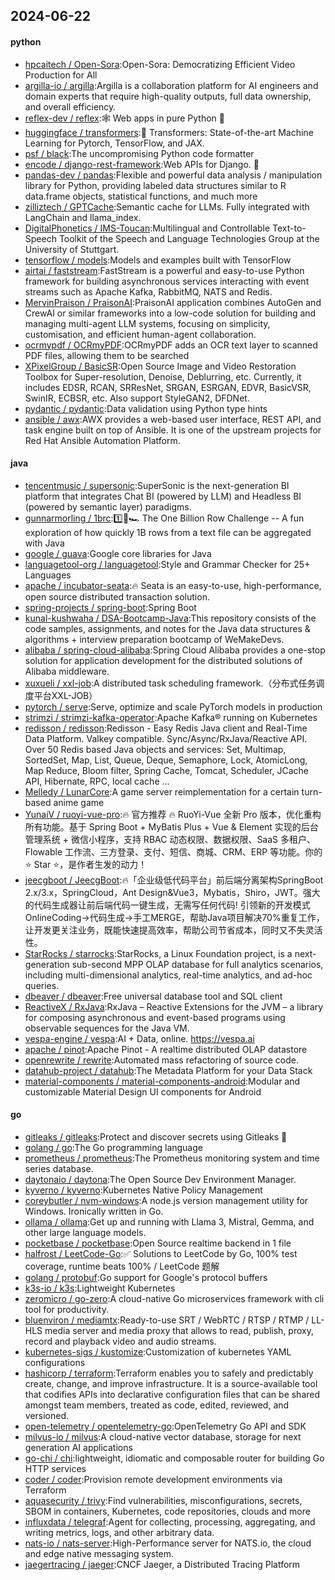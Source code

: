 ## 2024-06-22

#### python
* [hpcaitech / Open-Sora](https://github.com/hpcaitech/Open-Sora):Open-Sora: Democratizing Efficient Video Production for All
* [argilla-io / argilla](https://github.com/argilla-io/argilla):Argilla is a collaboration platform for AI engineers and domain experts that require high-quality outputs, full data ownership, and overall efficiency.
* [reflex-dev / reflex](https://github.com/reflex-dev/reflex):🕸️ Web apps in pure Python 🐍
* [huggingface / transformers](https://github.com/huggingface/transformers):🤗 Transformers: State-of-the-art Machine Learning for Pytorch, TensorFlow, and JAX.
* [psf / black](https://github.com/psf/black):The uncompromising Python code formatter
* [encode / django-rest-framework](https://github.com/encode/django-rest-framework):Web APIs for Django. 🎸
* [pandas-dev / pandas](https://github.com/pandas-dev/pandas):Flexible and powerful data analysis / manipulation library for Python, providing labeled data structures similar to R data.frame objects, statistical functions, and much more
* [zilliztech / GPTCache](https://github.com/zilliztech/GPTCache):Semantic cache for LLMs. Fully integrated with LangChain and llama_index.
* [DigitalPhonetics / IMS-Toucan](https://github.com/DigitalPhonetics/IMS-Toucan):Multilingual and Controllable Text-to-Speech Toolkit of the Speech and Language Technologies Group at the University of Stuttgart.
* [tensorflow / models](https://github.com/tensorflow/models):Models and examples built with TensorFlow
* [airtai / faststream](https://github.com/airtai/faststream):FastStream is a powerful and easy-to-use Python framework for building asynchronous services interacting with event streams such as Apache Kafka, RabbitMQ, NATS and Redis.
* [MervinPraison / PraisonAI](https://github.com/MervinPraison/PraisonAI):PraisonAI application combines AutoGen and CrewAI or similar frameworks into a low-code solution for building and managing multi-agent LLM systems, focusing on simplicity, customisation, and efficient human-agent collaboration.
* [ocrmypdf / OCRmyPDF](https://github.com/ocrmypdf/OCRmyPDF):OCRmyPDF adds an OCR text layer to scanned PDF files, allowing them to be searched
* [XPixelGroup / BasicSR](https://github.com/XPixelGroup/BasicSR):Open Source Image and Video Restoration Toolbox for Super-resolution, Denoise, Deblurring, etc. Currently, it includes EDSR, RCAN, SRResNet, SRGAN, ESRGAN, EDVR, BasicVSR, SwinIR, ECBSR, etc. Also support StyleGAN2, DFDNet.
* [pydantic / pydantic](https://github.com/pydantic/pydantic):Data validation using Python type hints
* [ansible / awx](https://github.com/ansible/awx):AWX provides a web-based user interface, REST API, and task engine built on top of Ansible. It is one of the upstream projects for Red Hat Ansible Automation Platform.

#### java
* [tencentmusic / supersonic](https://github.com/tencentmusic/supersonic):SuperSonic is the next-generation BI platform that integrates Chat BI (powered by LLM) and Headless BI (powered by semantic layer) paradigms.
* [gunnarmorling / 1brc](https://github.com/gunnarmorling/1brc):1️⃣🐝🏎️ The One Billion Row Challenge -- A fun exploration of how quickly 1B rows from a text file can be aggregated with Java
* [google / guava](https://github.com/google/guava):Google core libraries for Java
* [languagetool-org / languagetool](https://github.com/languagetool-org/languagetool):Style and Grammar Checker for 25+ Languages
* [apache / incubator-seata](https://github.com/apache/incubator-seata):🔥 Seata is an easy-to-use, high-performance, open source distributed transaction solution.
* [spring-projects / spring-boot](https://github.com/spring-projects/spring-boot):Spring Boot
* [kunal-kushwaha / DSA-Bootcamp-Java](https://github.com/kunal-kushwaha/DSA-Bootcamp-Java):This repository consists of the code samples, assignments, and notes for the Java data structures & algorithms + interview preparation bootcamp of WeMakeDevs.
* [alibaba / spring-cloud-alibaba](https://github.com/alibaba/spring-cloud-alibaba):Spring Cloud Alibaba provides a one-stop solution for application development for the distributed solutions of Alibaba middleware.
* [xuxueli / xxl-job](https://github.com/xuxueli/xxl-job):A distributed task scheduling framework.（分布式任务调度平台XXL-JOB）
* [pytorch / serve](https://github.com/pytorch/serve):Serve, optimize and scale PyTorch models in production
* [strimzi / strimzi-kafka-operator](https://github.com/strimzi/strimzi-kafka-operator):Apache Kafka® running on Kubernetes
* [redisson / redisson](https://github.com/redisson/redisson):Redisson - Easy Redis Java client and Real-Time Data Platform. Valkey compatible. Sync/Async/RxJava/Reactive API. Over 50 Redis based Java objects and services: Set, Multimap, SortedSet, Map, List, Queue, Deque, Semaphore, Lock, AtomicLong, Map Reduce, Bloom filter, Spring Cache, Tomcat, Scheduler, JCache API, Hibernate, RPC, local cache ...
* [Melledy / LunarCore](https://github.com/Melledy/LunarCore):A game server reimplementation for a certain turn-based anime game
* [YunaiV / ruoyi-vue-pro](https://github.com/YunaiV/ruoyi-vue-pro):🔥 官方推荐 🔥 RuoYi-Vue 全新 Pro 版本，优化重构所有功能。基于 Spring Boot + MyBatis Plus + Vue & Element 实现的后台管理系统 + 微信小程序，支持 RBAC 动态权限、数据权限、SaaS 多租户、Flowable 工作流、三方登录、支付、短信、商城、CRM、ERP 等功能。你的 ⭐️ Star ⭐️，是作者生发的动力！
* [jeecgboot / JeecgBoot](https://github.com/jeecgboot/JeecgBoot):🔥「企业级低代码平台」前后端分离架构SpringBoot 2.x/3.x，SpringCloud，Ant Design&Vue3，Mybatis，Shiro，JWT。强大的代码生成器让前后端代码一键生成，无需写任何代码! 引领新的开发模式OnlineCoding->代码生成->手工MERGE，帮助Java项目解决70%重复工作，让开发更关注业务，既能快速提高效率，帮助公司节省成本，同时又不失灵活性。
* [StarRocks / starrocks](https://github.com/StarRocks/starrocks):StarRocks, a Linux Foundation project, is a next-generation sub-second MPP OLAP database for full analytics scenarios, including multi-dimensional analytics, real-time analytics, and ad-hoc queries.
* [dbeaver / dbeaver](https://github.com/dbeaver/dbeaver):Free universal database tool and SQL client
* [ReactiveX / RxJava](https://github.com/ReactiveX/RxJava):RxJava – Reactive Extensions for the JVM – a library for composing asynchronous and event-based programs using observable sequences for the Java VM.
* [vespa-engine / vespa](https://github.com/vespa-engine/vespa):AI + Data, online. https://vespa.ai
* [apache / pinot](https://github.com/apache/pinot):Apache Pinot - A realtime distributed OLAP datastore
* [openrewrite / rewrite](https://github.com/openrewrite/rewrite):Automated mass refactoring of source code.
* [datahub-project / datahub](https://github.com/datahub-project/datahub):The Metadata Platform for your Data Stack
* [material-components / material-components-android](https://github.com/material-components/material-components-android):Modular and customizable Material Design UI components for Android

#### go
* [gitleaks / gitleaks](https://github.com/gitleaks/gitleaks):Protect and discover secrets using Gitleaks 🔑
* [golang / go](https://github.com/golang/go):The Go programming language
* [prometheus / prometheus](https://github.com/prometheus/prometheus):The Prometheus monitoring system and time series database.
* [daytonaio / daytona](https://github.com/daytonaio/daytona):The Open Source Dev Environment Manager.
* [kyverno / kyverno](https://github.com/kyverno/kyverno):Kubernetes Native Policy Management
* [coreybutler / nvm-windows](https://github.com/coreybutler/nvm-windows):A node.js version management utility for Windows. Ironically written in Go.
* [ollama / ollama](https://github.com/ollama/ollama):Get up and running with Llama 3, Mistral, Gemma, and other large language models.
* [pocketbase / pocketbase](https://github.com/pocketbase/pocketbase):Open Source realtime backend in 1 file
* [halfrost / LeetCode-Go](https://github.com/halfrost/LeetCode-Go):✅ Solutions to LeetCode by Go, 100% test coverage, runtime beats 100% / LeetCode 题解
* [golang / protobuf](https://github.com/golang/protobuf):Go support for Google's protocol buffers
* [k3s-io / k3s](https://github.com/k3s-io/k3s):Lightweight Kubernetes
* [zeromicro / go-zero](https://github.com/zeromicro/go-zero):A cloud-native Go microservices framework with cli tool for productivity.
* [bluenviron / mediamtx](https://github.com/bluenviron/mediamtx):Ready-to-use SRT / WebRTC / RTSP / RTMP / LL-HLS media server and media proxy that allows to read, publish, proxy, record and playback video and audio streams.
* [kubernetes-sigs / kustomize](https://github.com/kubernetes-sigs/kustomize):Customization of kubernetes YAML configurations
* [hashicorp / terraform](https://github.com/hashicorp/terraform):Terraform enables you to safely and predictably create, change, and improve infrastructure. It is a source-available tool that codifies APIs into declarative configuration files that can be shared amongst team members, treated as code, edited, reviewed, and versioned.
* [open-telemetry / opentelemetry-go](https://github.com/open-telemetry/opentelemetry-go):OpenTelemetry Go API and SDK
* [milvus-io / milvus](https://github.com/milvus-io/milvus):A cloud-native vector database, storage for next generation AI applications
* [go-chi / chi](https://github.com/go-chi/chi):lightweight, idiomatic and composable router for building Go HTTP services
* [coder / coder](https://github.com/coder/coder):Provision remote development environments via Terraform
* [aquasecurity / trivy](https://github.com/aquasecurity/trivy):Find vulnerabilities, misconfigurations, secrets, SBOM in containers, Kubernetes, code repositories, clouds and more
* [influxdata / telegraf](https://github.com/influxdata/telegraf):Agent for collecting, processing, aggregating, and writing metrics, logs, and other arbitrary data.
* [nats-io / nats-server](https://github.com/nats-io/nats-server):High-Performance server for NATS.io, the cloud and edge native messaging system.
* [jaegertracing / jaeger](https://github.com/jaegertracing/jaeger):CNCF Jaeger, a Distributed Tracing Platform
